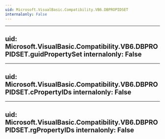```yaml
---
uid: Microsoft.VisualBasic.Compatibility.VB6.DBPROPIDSET
internalonly: False
---
```


---
uid: Microsoft.VisualBasic.Compatibility.VB6.DBPROPIDSET.guidPropertySet
internalonly: False
---

---
uid: Microsoft.VisualBasic.Compatibility.VB6.DBPROPIDSET.cPropertyIDs
internalonly: False
---

---
uid: Microsoft.VisualBasic.Compatibility.VB6.DBPROPIDSET.rgPropertyIDs
internalonly: False
---
